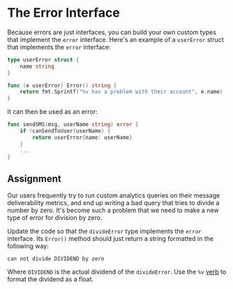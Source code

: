 # The Error Interface

Because errors are just interfaces, you can build your own custom types that implement the `error` interface. Here's an example of a `userError` struct that implements the `error` interface:

```go
type userError struct {
    name string
}

func (e userError) Error() string {
    return fmt.Sprintf("%v has a problem with their account", e.name)
}
```

It can then be used as an error:

```go
func sendSMS(msg, userName string) error {
    if !canSendToUser(userName) {
        return userError{name: userName}
    }
    ...
}
```

## Assignment

Our users frequently try to run custom analytics queries on their message deliverability metrics, and end up writing a bad query that tries to divide a number by zero. It's become such a problem that we need to make a new type of error for division by zero.

Update the code so that the `divideError` type implements the `error` interface. Its `Error()` method should just return a string formatted in the following way:

```
can not divide DIVIDEND by zero
```

Where `DIVIDEND` is the actual dividend of the `divideError`. Use the `%v` [verb](https://pkg.go.dev/fmt#hdr-Printing) to format the dividend as a float.
